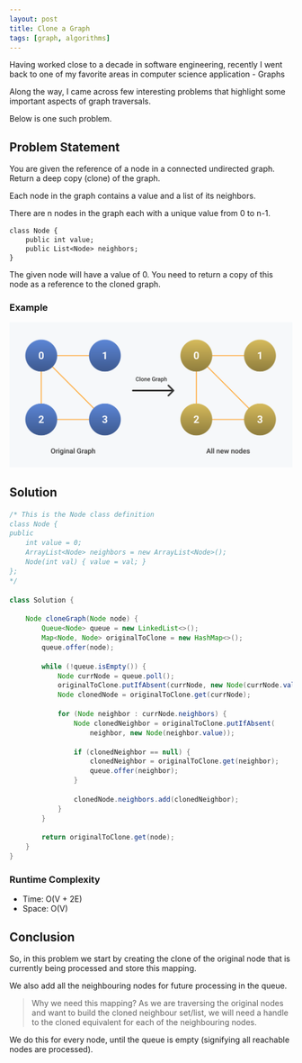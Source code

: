 ```yaml
---
layout: post
title: Clone a Graph
tags: [graph, algorithms]
---
```


Having worked close to a decade in software engineering, recently I went back to one of my favorite areas in computer science application - Graphs

Along the way, I came across few interesting problems that highlight some important aspects of graph traversals.

Below is one such problem.

## Problem Statement

You are given the reference of a node in a connected undirected graph.
Return a deep copy (clone) of the graph.

Each node in the graph contains a value and a list of its neighbors.

There are n nodes in the graph each with a unique value from 0 to n-1.

```
class Node {
    public int value;
    public List<Node> neighbors;
}
```

The given node will have a value of 0. You need to return a copy of this node as a reference to the cloned graph.

### Example
![Clone Graph Representation](/images/clone-graph.svg)

## Solution
```java
/* This is the Node class definition
class Node {
public
    int value = 0;
    ArrayList<Node> neighbors = new ArrayList<Node>();
    Node(int val) { value = val; }
};
*/

class Solution {
	
    Node cloneGraph(Node node) {
        Queue<Node> queue = new LinkedList<>();
        Map<Node, Node> originalToClone = new HashMap<>();
        queue.offer(node);

        while (!queue.isEmpty()) {
            Node currNode = queue.poll();
            originalToClone.putIfAbsent(currNode, new Node(currNode.value));
            Node clonedNode = originalToClone.get(currNode);
            
            for (Node neighbor : currNode.neighbors) {
                Node clonedNeighbor = originalToClone.putIfAbsent(
                    neighbor, new Node(neighbor.value));
                
                if (clonedNeighbor == null) {
                    clonedNeighbor = originalToClone.get(neighbor);
                    queue.offer(neighbor);
                }
                
                clonedNode.neighbors.add(clonedNeighbor);
            }
        }

        return originalToClone.get(node);
    }
}
```

### Runtime Complexity
- Time: O(V + 2E)
- Space: O(V)

## Conclusion
So, in this problem we start by creating the clone of the original node that is currently being processed and store this mapping.

We also add all the neighbouring nodes for future processing in the queue.

> Why we need this mapping?
As we are traversing the original nodes and want to build the cloned neighbour set/list, we will need a handle to the cloned equivalent for each of the neighbouring nodes.

We do this for every node, until the queue is empty (signifying all reachable nodes are processed).
